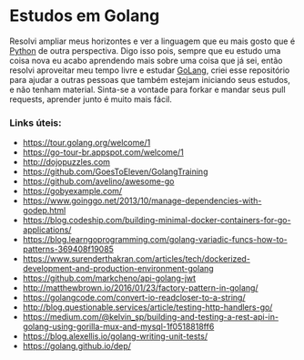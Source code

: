 Estudos em Golang
=================

Resolvi ampliar meus horizontes e ver a linguagem que eu mais gosto que é [Python](https://www.python.org) de outra perspectiva.
Digo isso pois, sempre que eu estudo uma coisa nova eu acabo aprendendo mais sobre uma coisa que já sei, então
resolvi aproveitar meu tempo livre e estudar [GoLang](https://golang.org), criei esse repositório para ajudar a outras pessoas
que também estejam iniciando seus estudos, e não tenham material. Sinta-se a vontade para forkar e mandar seus pull requests,
aprender junto é muito mais fácil.


### Links úteis:
- https://tour.golang.org/welcome/1
- https://go-tour-br.appspot.com/welcome/1
- http://dojopuzzles.com
- https://github.com/GoesToEleven/GolangTraining
- https://github.com/avelino/awesome-go
- https://gobyexample.com/
- https://www.goinggo.net/2013/10/manage-dependencies-with-godep.html
- https://blog.codeship.com/building-minimal-docker-containers-for-go-applications/
- https://blog.learngoprogramming.com/golang-variadic-funcs-how-to-patterns-369408f19085
- https://www.surenderthakran.com/articles/tech/dockerized-development-and-production-environment-golang
- https://github.com/markcheno/api-golang-jwt
- http://matthewbrown.io/2016/01/23/factory-pattern-in-golang/
- https://golangcode.com/convert-io-readcloser-to-a-string/
- http://blog.questionable.services/article/testing-http-handlers-go/
- https://medium.com/@kelvin_sp/building-and-testing-a-rest-api-in-golang-using-gorilla-mux-and-mysql-1f0518818ff6
- https://blog.alexellis.io/golang-writing-unit-tests/
- https://golang.github.io/dep/
